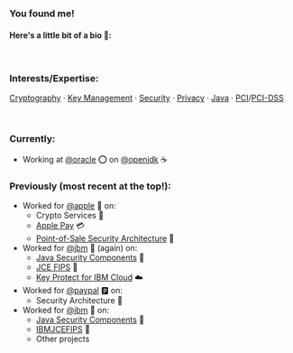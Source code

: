 ### You found me!
#### Here's a little bit of a bio 🔬: 

<br/>

### Interests/Expertise:
[Cryptography](https://github.com/topics/cryptography) &middot; [Key Management](https://github.com/topics/key-management) &middot; [Security](https://github.com/topics/security) &middot; [Privacy](https://github.com/topics/privacy) &middot; [Java](https://github.com/topics/java) &middot; [PCI](https://github.com/topics/pci)/[PCI-DSS](https://github.com/topics/pci-dss) 

<br/>

### Currently:
- Working at [@oracle](https://github.com/oracle) ⭕️ on [@openjdk](https://github.com/openjdk) ☕️

### Previously (most recent at the top!):
- Worked for [@apple](https://github.com/apple)  on:
  - Crypto Services 🔐
  - [Apple Pay](https://www.apple.com/apple-pay/) 💳
  - [Point-of-Sale Security Architecture](https://www.apple.com/retail/) 📱
- Worked for [@ibm](https://github.com/IBM) 💙 (again) on:
  - [Java Security Components](https://www.ibm.com/docs/en/sdk-java-technology/8?topic=security-guide) 🔐
  - [JCE FIPS](https://www.ibm.com/docs/en/sdk-java-technology/8?topic=guide-ibmjcefips-provider) 🔐
  - [Key Protect for IBM Cloud](https://www.ibm.com/cloud/key-protect) ☁️
- Worked for [@paypal](https://github.com/paypal) 🅿️ on:
  - Security Architecture 🔐
- Worked for [@ibm](https://github.com/IBM) 💙 on:
  - [Java Security Components](https://www.ibm.com/docs/en/sdk-java-technology/8?topic=security-guide) 🔐
  - [IBMJCEFIPS](https://www.ibm.com/docs/en/sdk-java-technology/8?topic=guide-ibmjcefips-provider) 🔐
  - Other projects